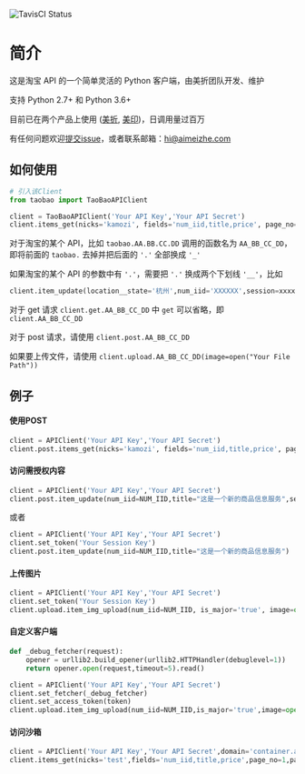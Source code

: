 
![TavisCI Status](https://travis-ci.org/sempr/taobaopy.svg?branch=master)

# 简介

这是淘宝 API 的一个简单灵活的 Python 客户端，由美折团队开发、维护

支持 Python 2.7+ 和 Python 3.6+

目前已在两个产品上使用 ([美折](http://fuwu.taobao.com/serv/detail.htm?service_id=11496&tracelog=pythonsdk), [美印](http://fuwu.taobao.com/serv/detail.htm?service_id=15665&tracelog=pythonsdk))，日调用量过百万

有任何问题欢迎[提交issue](https://bitbucket.org/sempr/taobaopy/issues/new)，或者联系邮箱：<hi@aimeizhe.com>

## 如何使用

```python
# 引入该Client
from taobao import TaoBaoAPIClient

client = TaoBaoAPIClient('Your API Key','Your API Secret')
client.items_get(nicks='kamozi', fields='num_iid,title,price', page_no=1, page_size=2)
```

对于淘宝的某个 API，比如 `taobao.AA.BB.CC.DD` 调用的函数名为 `AA_BB_CC_DD`，即将前面的 `taobao.` 去掉并把后面的 `'.'` 全部换成 `'_'`

如果淘宝的某个 API 的参数中有 `'.'`，需要把 `'.'` 换成两个下划线 `'__'`，比如

```python
client.item_update(location__state='杭州',num_iid='XXXXXX',session=xxxx)
```

对于 get 请求 `client.get.AA_BB_CC_DD` 中 `get` 可以省略，即 `client.AA_BB_CC_DD`

对于 post 请求，请使用 `client.post.AA_BB_CC_DD`

如果要上传文件，请使用 `client.upload.AA_BB_CC_DD(image=open("Your File Path"))`

## 例子

#### 使用POST

```python
client = APIClient('Your API Key','Your API Secret')
client.post.items_get(nicks='kamozi', fields='num_iid,title,price', page_no=1, page_size=2)
```

#### 访问需授权内容

```python
client = APIClient('Your API Key','Your API Secret')
client.post.item_update(num_iid=NUM_IID,title="这是一个新的商品信息服务",session='Your Session Key')
```

或者

```python
client = APIClient('Your API Key','Your API Secret')
client.set_token('Your Session Key')
client.post.item_update(num_iid=NUM_IID,title="这是一个新的商品信息服务")
```

#### 上传图片

```python
client = APIClient('Your API Key','Your API Secret')
client.set_token('Your Session Key')
client.upload.item_img_upload(num_iid=NUM_IID, is_major='true', image=open("logo.png","rb"))
```

#### 自定义客户端

```python
def _debug_fetcher(request):
	opener = urllib2.build_opener(urllib2.HTTPHandler(debuglevel=1))
	return opener.open(request,timeout=5).read()

client = APIClient('Your API Key','Your API Secret')
client.set_fetcher(_debug_fetcher)
client.set_access_token(token)
client.upload.item_img_upload(num_iid=NUM_IID,is_major='true',image=open("logo.png","rb"))
```

#### 访问沙箱

```python
client = APIClient('Your API Key','Your API Secret',domain='container.api.tbsandbox.com')
client.items_get(nicks='test',fields='num_iid,title,price',page_no=1,page_size=2)
```
